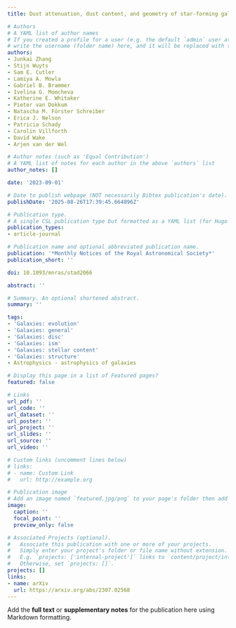 ```yaml
---
title: Dust attenuation, dust content, and geometry of star-forming galaxies

# Authors
# A YAML list of author names
# If you created a profile for a user (e.g. the default `admin` user at `content/authors/admin/`), 
# write the username (folder name) here, and it will be replaced with their full name and linked to their profile.
authors:
- Junkai Zhang
- Stijn Wuyts
- Sam E. Cutler
- Lamiya A. Mowla
- Gabriel B. Brammer
- Ivelina G. Momcheva
- Katherine E. Whitaker
- Pieter van Dokkum
- Natascha M. Förster Schreiber
- Erica J. Nelson
- Patricia Schady
- Carolin Villforth
- David Wake
- Arjen van der Wel

# Author notes (such as 'Equal Contribution')
# A YAML list of notes for each author in the above `authors` list
author_notes: []

date: '2023-09-01'

# Date to publish webpage (NOT necessarily Bibtex publication's date).
publishDate: '2025-08-26T17:39:45.664896Z'

# Publication type.
# A single CSL publication type but formatted as a YAML list (for Hugo requirements).
publication_types:
- article-journal

# Publication name and optional abbreviated publication name.
publication: '*Monthly Notices of the Royal Astronomical Society*'
publication_short: ''

doi: 10.1093/mnras/stad2066

abstract: ''

# Summary. An optional shortened abstract.
summary: ''

tags:
- 'Galaxies: evolution'
- 'Galaxies: general'
- 'Galaxies: disc'
- 'Galaxies: ism'
- 'Galaxies: stellar content'
- 'Galaxies: structure'
- Astrophysics - astrophysics of galaxies

# Display this page in a list of Featured pages?
featured: false

# Links
url_pdf: ''
url_code: ''
url_dataset: ''
url_poster: ''
url_project: ''
url_slides: ''
url_source: ''
url_video: ''

# Custom links (uncomment lines below)
# links:
# - name: Custom Link
#   url: http://example.org

# Publication image
# Add an image named `featured.jpg/png` to your page's folder then add a caption below.
image:
  caption: ''
  focal_point: ''
  preview_only: false

# Associated Projects (optional).
#   Associate this publication with one or more of your projects.
#   Simply enter your project's folder or file name without extension.
#   E.g. `projects: ['internal-project']` links to `content/project/internal-project/index.md`.
#   Otherwise, set `projects: []`.
projects: []
links:
- name: arXiv
  url: https://arxiv.org/abs/2307.02568
---
```


Add the **full text** or **supplementary notes** for the publication here using Markdown formatting.
